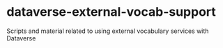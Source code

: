 # dataverse-external-vocab-support
Scripts and material related to using external vocabulary services with Dataverse
